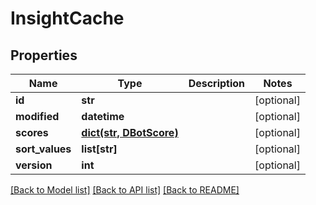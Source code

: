 # InsightCache

## Properties
Name | Type | Description | Notes
------------ | ------------- | ------------- | -------------
**id** | **str** |  | [optional] 
**modified** | **datetime** |  | [optional] 
**scores** | [**dict(str, DBotScore)**](DBotScore.md) |  | [optional] 
**sort_values** | **list[str]** |  | [optional] 
**version** | **int** |  | [optional] 

[[Back to Model list]](../README.md#documentation-for-models) [[Back to API list]](../README.md#documentation-for-api-endpoints) [[Back to README]](../README.md)


